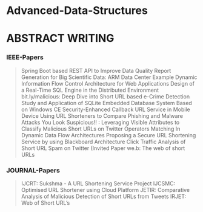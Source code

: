 # Advanced-Data-Structures

# ABSTRACT WRITING

### IEEE-Papers
> Spring Boot based REST API to Improve Data Quality Report Generation for Big Scientific Data: ARM Data Center Example
> Dynamic Information Flow Control Architecture for Web Applications
> Design of a Real-Time SQL Engine in the Distributed Environment
> bit.ly/malicious: Deep Dive into Short URL based e-Crime Detection
> Study and Application of SQLite Embedded Database System Based on Windows CE
> Security-Enhanced Callback URL Service in Mobile Device
> Using URL Shorteners to Compare Phishing and Malware Attacks
> You Look Suspicious!! : Leveraging Visible Attributes to Classify Malicious Short URLs on Twitter
> Operators Matching In Dynamic Data Flow Architectures
> Proposing a Secure URL Shortening Service by using Blackboard Architecture
> Click Traffic Analysis of Short URL Spam on Twitter (Invited Paper
> we.b: The web of short URLs

### JOURNAL-Papers
> IJCRT: Sukshma - A URL Shortening Service Project
> IJCSMC: Optimised URL Shortener using Cloud Platform
> JETIR: Comparative Analysis of Malicious Detection of Short URLs from Tweets
> IRJET: Web of Short URL’s

